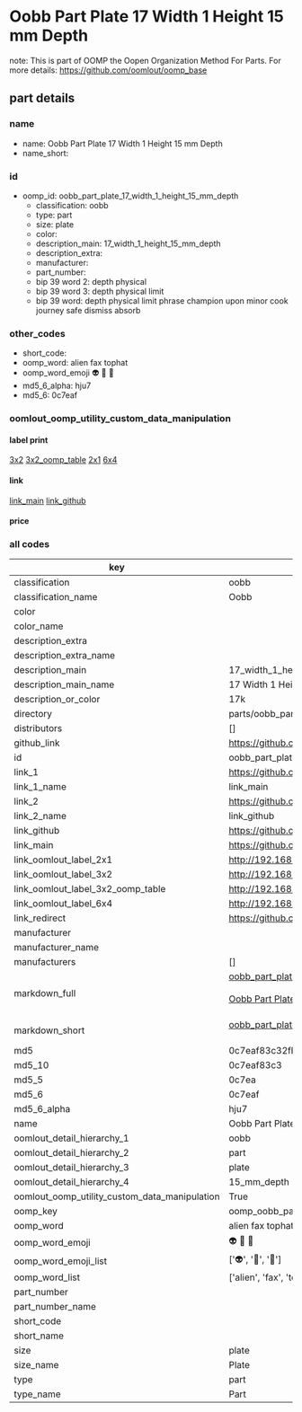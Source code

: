 # Oobb Part Plate 17 Width 1 Height 15 mm Depth  

note: This is part of OOMP the Oopen Organization Method For Parts. For more details: https://github.com/oomlout/oomp_base

##  part details
  







### name
* name: Oobb Part Plate 17 Width 1 Height 15 mm Depth
* name_short: 
### id
* oomp_id: oobb_part_plate_17_width_1_height_15_mm_depth
  * classification: oobb
  * type: part
  * size: plate
  * color: 
  * description_main: 17_width_1_height_15_mm_depth
  * description_extra: 
  * manufacturer: 
  * part_number: 
  * bip 39 word 2: depth physical
  * bip 39 word 3: depth physical limit
  * bip 39 word: depth physical limit phrase champion upon minor cook journey safe dismiss absorb

### other_codes
* short_code: 
* oomp_word: alien fax tophat
* oomp_word_emoji :alien: :fax: :tophat:
* md5_6_alpha: hju7
* md5_6: 0c7eaf






### oomlout_oomp_utility_custom_data_manipulation
#### label print
[3x2](http://192.168.1.245:1112/?label=oomp%20hju7)
[3x2_oomp_table](http://192.168.1.108:1112/?label=oomp%20hju7)
[2x1](http://192.168.1.242:1112/?label=oomp%20hju7)
[6x4](http://192.168.1.55:1112/?label=oomp%20hju7)    

#### link

[link_main](https://github.com/oomlout/oomlout_oomp_version_1_messy/tree/main/parts/oobb_part_plate_17_width_1_height_15_mm_depth) [link_github](https://github.com/oomlout/oomlout_oomp_version_1_messy/tree/main/parts/oobb_part_plate_17_width_1_height_15_mm_depth)                             

#### price







### all codes 
| key | value |  
| --- | --- |  
| classification | oobb |  
| classification_name | Oobb |  
| color |  |  
| color_name |  |  
| description_extra |  |  
| description_extra_name |  |  
| description_main | 17_width_1_height_15_mm_depth |  
| description_main_name | 17 Width 1 Height 15 mm Depth |  
| description_or_color | 17k |  
| directory | parts/oobb_part_plate_17_width_1_height_15_mm_depth |  
| distributors | [] |  
| github_link | https://github.com/oomlout/oomlout_oomp_part_src/tree/main/parts/oobb_part_plate_17_width_1_height_15_mm_depth |  
| id | oobb_part_plate_17_width_1_height_15_mm_depth |  
| link_1 | https://github.com/oomlout/oomlout_oomp_version_1_messy/tree/main/parts/oobb_part_plate_17_width_1_height_15_mm_depth |  
| link_1_name | link_main |  
| link_2 | https://github.com/oomlout/oomlout_oomp_version_1_messy/tree/main/parts/oobb_part_plate_17_width_1_height_15_mm_depth |  
| link_2_name | link_github |  
| link_github | https://github.com/oomlout/oomlout_oomp_version_1_messy/tree/main/parts/oobb_part_plate_17_width_1_height_15_mm_depth |  
| link_main | https://github.com/oomlout/oomlout_oomp_version_1_messy/tree/main/parts/oobb_part_plate_17_width_1_height_15_mm_depth |  
| link_oomlout_label_2x1 | http://192.168.1.242:1112/?label=oomp%20hju7 |  
| link_oomlout_label_3x2 | http://192.168.1.245:1112/?label=oomp%20hju7 |  
| link_oomlout_label_3x2_oomp_table | http://192.168.1.108:1112/?label=oomp%20hju7 |  
| link_oomlout_label_6x4 | http://192.168.1.55:1112/?label=oomp%20hju7 |  
| link_redirect | https://github.com/oomlout/oomlout_oomp_version_1_messy/tree/main/parts/oobb_part_plate_17_width_1_height_15_mm_depth |  
| manufacturer |  |  
| manufacturer_name |  |  
| manufacturers | [] |  
| markdown_full | [oobb_part_plate_17_width_1_height_15_mm_depth](none)<br>[](none)<br>[Oobb Part Plate 17 Width 1 Height 15 Mm Depth](none)<br><br> |  
| markdown_short | [oobb_part_plate_17_width_1_height_15_mm_depth](none)<br><br> |  
| md5 | 0c7eaf83c32fb1a7bb930a3d03e8f9d9 |  
| md5_10 | 0c7eaf83c3 |  
| md5_5 | 0c7ea |  
| md5_6 | 0c7eaf |  
| md5_6_alpha | hju7 |  
| name | Oobb Part Plate 17 Width 1 Height 15 mm Depth |  
| oomlout_detail_hierarchy_1 | oobb |  
| oomlout_detail_hierarchy_2 | part |  
| oomlout_detail_hierarchy_3 | plate |  
| oomlout_detail_hierarchy_4 | 15_mm_depth |  
| oomlout_oomp_utility_custom_data_manipulation | True |  
| oomp_key | oomp_oobb_part_plate_17_width_1_height_15_mm_depth |  
| oomp_word | alien fax tophat |  
| oomp_word_emoji | :alien: :fax: :tophat: |  
| oomp_word_emoji_list | [':alien:', ':fax:', ':tophat:'] |  
| oomp_word_list | ['alien', 'fax', 'tophat'] |  
| part_number |  |  
| part_number_name |  |  
| short_code |  |  
| short_name |  |  
| size | plate |  
| size_name | Plate |  
| type | part |  
| type_name | Part |  
